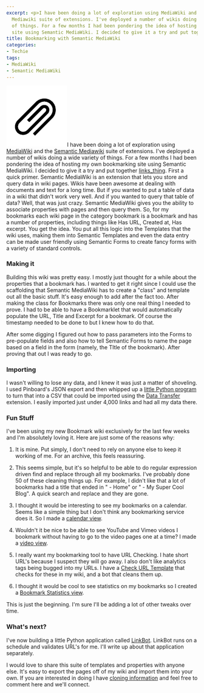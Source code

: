 ```yaml
---
excerpt: <p>I have been doing a lot of exploration using MediaWiki and the Semantic
  Mediawiki suite of extensions. I've deployed a number of wikis doing a wide variety
  of things. For a few months I had been pondering the idea of hosting my own bookmarking
  site using Semantic MediaWiki. I decided to give it a try and put together links_thing.</p>
title: Bookmarking with Semantic MediaWiki
categories:
- Techie
tags:
- MediaWiki
- Semantic MediaWiki
---
```


![](/assets/posts/2012/Paperclip.png)I have been doing a lot of exploration using [MediaWiki](http://www.mediawiki.org/wiki/MediaWiki) and the [Semantic Mediawiki](http://semantic-mediawiki.org/) suite of extensions. I've deployed a number of wikis doing a wide variety of things. For a few months I had been pondering the idea of hosting my own bookmarking site using Semantic MediaWiki. I decided to give it a try and put together [links_thing](http://links.thingelstad.com/wiki/Main_Page).
First a quick primer. Semantic MediaWiki is an extension that lets you store and query data in wiki pages. Wikis have been awesome at dealing with documents and text for a long time. But if you wanted to put a table of data in a wiki that didn't work very well. And if you wanted to query that table of data? Well, that was just crazy. Semantic MediaWiki gives you the ability to associate properties with pages and then query them. So, for my bookmarks each wiki page in the category bookmark is a bookmark and has a number of properties, including things like Has URL, Created at, Has excerpt. You get the idea. You put all this logic into the Templates that the wiki uses, making them into Semantic Templates and even the data entry can be made user friendly using Semantic Forms to create fancy forms with a variety of standard controls.

### Making it

Building this wiki was pretty easy. I mostly just thought for a while about the properties that a bookmark has. I wanted to get it right since I could use the scaffolding that Semantic MediaWiki has to create a "class" and template out all the basic stuff. It's easy enough to add after the fact too. After making the class for Bookmarks there was only one real thing I needed to prove. I had to be able to have a Bookmarklet that would automatically populate the URL, Title and Excerpt for a bookmark. Of course the timestamp needed to be done to but I knew how to do that.

After some digging I figured out how to pass parameters into the Forms to pre-populate fields and also how to tell Semantic Forms to name the page based on a field in the form (namely, the TItle of the bookmark). After proving that out I was ready to go.

### Importing

I wasn't willing to lose any data, and I knew it was just a matter of shoveling. I used Pinboard's JSON export and then whipped up a [little Python program](http://links.thingelstad.com/wiki/links_thing:Migrate_Pinboard_data) to turn that into a CSV that could be imported using the [Data Transfer](https://www.mediawiki.org/wiki/Extension:Data_Transfer) extension. I easily imported just under 4,000 links and had all my data there.

### Fun Stuff

I've been using my new Bookmark wiki exclusively for the last few weeks and I'm absolutely loving it. Here are just some of the reasons why:



  1. It is mine. Put simply, I don't need to rely on anyone else to keep it working of me. For an archive, this feels reassuring.


  2. This seems simple, but it's so helpful to be able to do regular expression driven find and replace through all my bookmarks. I've probably done 50 of these cleaning things up. For example, I didn't like that a lot of bookmarks had a title that ended in " - Home" or " - My Super Cool Blog". A quick search and replace and they are gone.


  3. I thought it would be interesting to see my bookmarks on a calendar. Seems like a simple thing but I don't think any bookmarking service does it. So I made a [calendar view](http://links.thingelstad.com/w/index.php?title=Calendar&month=3&year=2012).


  4. Wouldn't it be nice to be able to see YouTube and Vimeo videos I bookmark without having to go to the video pages one at a time? I made a [video view](http://links.thingelstad.com/wiki/Videos).


  5. I really want my bookmarking tool to have URL Checking. I hate short URL's because I suspect they will go away. I also don't like analytics tags being bugged into my URLs. I have a [Check URL Template](http://links.thingelstad.com/wiki/Template:Check_URL) that checks for these in my wiki, and a bot that cleans them up.


  6. I thought it would be cool to see statistics on my bookmarks so I created a [Bookmark Statistics view](http://links.thingelstad.com/wiki/Bookmark_statistics).

This is just the beginning. I'm sure I'll be adding a lot of other tweaks over time.

### What's next?

I've now building a little Python application called [LinkBot](http://links.thingelstad.com/wiki/User:LinkBot). LinkBot runs on a schedule and validates URL's for me. I'll write up about that application separately.

I would love to share this suite of templates and properties with anyone else. It's easy to export the pages off of my wiki and import them into your own. If you are interested in doing I have [cloning information](http://links.thingelstad.com/wiki/links_thing:Cloning) and feel free to comment here and we'll connect.
